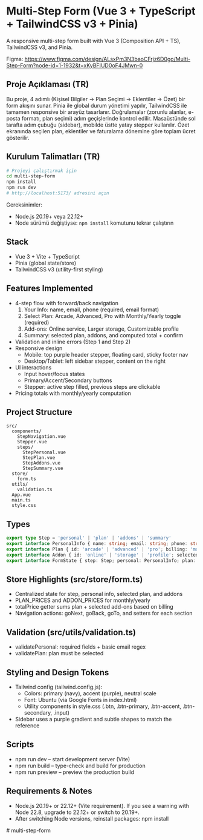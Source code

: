 # Multi-Step Form (Vue 3 + TypeScript + TailwindCSS v3 + Pinia)

A responsive multi-step form built with Vue 3 (Composition API + TS), TailwindCSS v3, and Pinia. 

Figma: https://www.figma.com/design/ALsxPm3N3baoCFrjz6D0go/Multi-Step-Form?node-id=1-1932&t=xKyBFIUD0oF4JMwn-0

## Proje Açıklaması (TR)
Bu proje, 4 adımlı (Kişisel Bilgiler → Plan Seçimi → Eklentiler → Özet) bir form akışını sunar. Pinia ile global durum yönetimi yapılır, TailwindCSS ile tamamen responsive bir arayüz tasarlanır. Doğrulamalar (zorunlu alanlar, e-posta formatı, plan seçimi) adım geçişlerinde kontrol edilir. Masaüstünde sol tarafta adım çubuğu (sidebar), mobilde üstte yatay stepper kullanılır. Özet ekranında seçilen plan, eklentiler ve faturalama dönemine göre toplam ücret gösterilir.

## Kurulum Talimatları (TR)
```bash
# Projeyi çalıştırmak için
cd multi-step-form
npm install
npm run dev
# http://localhost:5173/ adresini açın
```

Gereksinimler:
- Node.js 20.19+ veya 22.12+
- Node sürümü değiştiyse: `npm install` komutunu tekrar çalıştırın

## Stack
- Vue 3 + Vite + TypeScript
- Pinia (global state/store)
- TailwindCSS v3 (utility-first styling)

## Features Implemented
- 4-step flow with forward/back navigation
  1. Your Info: name, email, phone (required, email format)
  2. Select Plan: Arcade, Advanced, Pro with Monthly/Yearly toggle (required)
  3. Add-ons: Online service, Larger storage, Customizable profile
  4. Summary: selected plan, addons, and computed total + confirm
- Validation and inline errors (Step 1 and Step 2)
- Responsive design
  - Mobile: top purple header stepper, floating card, sticky footer nav
  - Desktop/Tablet: left sidebar stepper, content on the right
- UI interactions
  - Input hover/focus states
  - Primary/Accent/Secondary buttons
  - Stepper: active step filled, previous steps are clickable
- Pricing totals with monthly/yearly computation

## Project Structure
```
src/
  components/
    StepNavigation.vue
    Stepper.vue
    steps/
      StepPersonal.vue
      StepPlan.vue
      StepAddons.vue
      StepSummary.vue
  store/
    form.ts
  utils/
    validation.ts
  App.vue
  main.ts
  style.css
```

## Types
```ts
export type Step = 'personal' | 'plan' | 'addons' | 'summary'
export interface PersonalInfo { name: string; email: string; phone: string }
export interface Plan { id: 'arcade' | 'advanced' | 'pro'; billing: 'monthly' | 'yearly' }
export interface Addon { id: 'online' | 'storage' | 'profile'; selected: boolean }
export interface FormState { step: Step; personal: PersonalInfo; plan: Plan | null; addons: Addon[] }
```

## Store Highlights (src/store/form.ts)
- Centralized state for step, personal info, selected plan, and addons
- PLAN_PRICES and ADDON_PRICES for monthly/yearly
- totalPrice getter sums plan + selected add-ons based on billing
- Navigation actions: goNext, goBack, goTo, and setters for each section

## Validation (src/utils/validation.ts)
- validatePersonal: required fields + basic email regex
- validatePlan: plan must be selected

## Styling and Design Tokens
- Tailwind config (tailwind.config.js):
  - Colors: primary (navy), accent (purple), neutral scale
  - Font: Ubuntu (via Google Fonts in index.html)
  - Utility components in style.css (.btn, .btn-primary, .btn-accent, .btn-secondary, .input)
- Sidebar uses a purple gradient and subtle shapes to match the reference

## Scripts
- npm run dev – start development server (Vite)
- npm run build – type-check and build for production
- npm run preview – preview the production build

## Requirements & Notes
- Node.js 20.19+ or 22.12+ (Vite requirement). If you see a warning with Node 22.8, upgrade to 22.12+ or switch to 20.19+.
- After switching Node versions, reinstall packages: npm install

#   m u l t i - s t e p - f o r m  
 